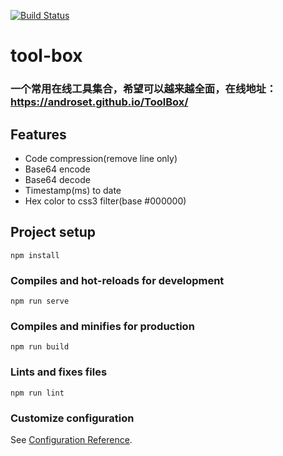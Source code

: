 [![Build Status](https://img.shields.io/travis/xcatliu/pagic.svg)](https://travis-ci.org/xcatliu/pagic)

# tool-box

### 一个常用在线工具集合，希望可以越来越全面，在线地址：https://androset.github.io/ToolBox/

## Features
- Code compression(remove line only)
- Base64 encode
- Base64 decode
- Timestamp(ms) to date
- Hex color to css3 filter(base #000000)

## Project setup
```
npm install
```

### Compiles and hot-reloads for development
```
npm run serve
```

### Compiles and minifies for production
```
npm run build
```

### Lints and fixes files
```
npm run lint
```

### Customize configuration
See [Configuration Reference](https://cli.vuejs.org/config/).
